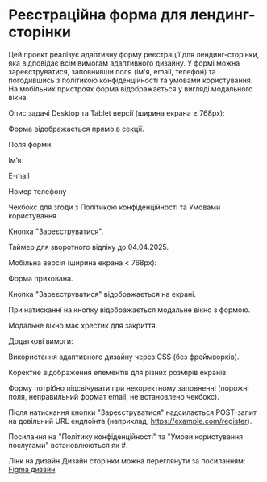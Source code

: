 # Реєстраційна форма для лендинг-сторінки

Цей проєкт реалізує адаптивну форму реєстрації для лендинг-сторінки, яка відповідає всім вимогам адаптивного дизайну. У формі можна зареєструватися, заповнивши поля (ім'я, email, телефон) та погодившись з політикою конфіденційності та умовами користування. На мобільних пристроях форма відображається у вигляді модального вікна.

Опис задачі
Desktop та Tablet версії (ширина екрана ≥ 768px):

Форма відображається прямо в секції.

Поля форми:

Ім’я

E-mail

Номер телефону

Чекбокс для згоди з Політикою конфіденційності та Умовами користування.

Кнопка "Зареєструватися".

Таймер для зворотного відліку до 04.04.2025.

Мобільна версія (ширина екрана < 768px):

Форма прихована.

Кнопка "Зареєструватися" відображається на екрані.

При натисканні на кнопку відображається модальне вікно з формою.

Модальне вікно має хрестик для закриття.

Додаткові вимоги:

Використання адаптивного дизайну через CSS (без фреймворків).

Коректне відображення елементів для різних розмірів екранів.

Форму потрібно підсвічувати при некоректному заповненні (порожні поля, неправильний формат email, не встановлено чекбокс).

Після натискання кнопки "Зареєструватися" надсилається POST-запит на довільний URL ендпоінта (наприклад, https://example.com/register).

Посилання на "Політику конфіденційності" та "Умови користування послугами" встановлюються як #.

Лінк на дизайн
Дизайн сторінки можна переглянути за посиланням:
[Figma дизайн](https://www.figma.com/design/T4z2aZI9SxFab0oQGMeqGW/Excel?node-id=1-2740&t=7wRSLZWprUUI4MW4-0)
